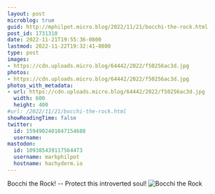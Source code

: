 ```yaml
---
layout: post
microblog: true
guid: http://mphilpot.micro.blog/2022/11/21/bocchi-the-rock.html
post_id: 1731310
date: 2022-11-21T19:55:36-0800
lastmod: 2022-11-22T19:32:41-0800
type: post
images:
- https://cdn.uploads.micro.blog/64442/2022/f50256ac3d.jpg
photos:
- https://cdn.uploads.micro.blog/64442/2022/f50256ac3d.jpg
photos_with_metadata:
- url: https://cdn.uploads.micro.blog/64442/2022/f50256ac3d.jpg
  width: 600
  height: 400
#url: /2022/11/21/bocchi-the-rock.html
showReadingTime: false
twitter:
  id: 1594902401047154688
  username: 
mastodon:
  id: 109385439117564473
  username: markphilpot
  hostname: hachyderm.io
---
```

Bocchi the Rock! -- Protect this introverted soul!
<img src="uploads/2022/f50256ac3d.jpg" alt="Bocchi the Rock">
